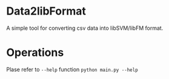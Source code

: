 Data2libFormat
======
A simple tool for converting csv data into libSVM/libFM format.

Operations
======
Plase refer to `--help` function
`python main.py --help`

